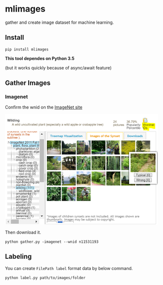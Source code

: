# mlimages

gather and create image dataset for machine learning.

## Install

```
pip install mlimages
```

**This tool dependes on Python 3.5**

(but it works quickly because of async/await feature)


## Gather Images

### Imagenet

Confirm the wnid on the [ImageNet site](http://image-net.org/synset)

![imagenet](./doc/imagenet.PNG)

Then download it.

```
python gather.py -imagenet --wnid n11531193
```

## Labeling

You can create `FilePath label` format data by below command.

```
python label.py path/to/images/folder
```

